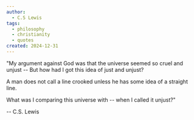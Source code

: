 ```yaml
---
author:
  - C.S Lewis
tags:
  - philosophy
  - christianity
  - quotes
created: 2024-12-31
---
```

"My argument against God
was that the universe
seemed so cruel
and unjust --
But how had I
got this idea of
just and unjust?

A man does not call
a line crooked
unless he has some idea
of a straight line.

What was I comparing
this universe with --
when I called it unjust?"

-- C.S. Lewis


